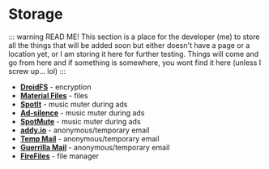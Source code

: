 # Storage

::: warning READ ME!
This section is a place for the developer (me) to store all the things that will be added soon but either doesn't have a page or a location yet, or I am storing it here for further testing. Things will come and go from here and if something is somewhere, you wont find it here (unless I screw up... lol)
:::

* [**DroidFS**](https://f-droid.org/packages/sushi.hardcore.droidfs) - encryption
* [**Material Files**](https://f-droid.org/packages/me.zhanghai.android.files) - files
* [**SpotIt**](https://f-droid.org/packages/com.rohit2810.spotit/) - music muter during ads
* [**Ad-silence**](https://github.com/aghontpi/ad-silence) - music muter during ads
* [**SpotMute**](https://github.com/samu-developments/SpotMute) - music muter during ads
* [**addy.io**](https://gitlab.com/Stjin/anonaddy-android) - anonymous/temporary email
* [**Temp Mail**](https://play.google.com/store/apps/details?id=com.tempmail) - anonymous/temporary email
* [**Guerrilla Mail**](https://gitlab.com/TheOneWithTheBraid/guerrilla_mail) - anonymous/temporary email
* [**FireFiles**](https://github.com/gigabytedevelopers/FireFiles) - file manager
